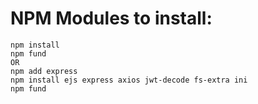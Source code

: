 # NPM Modules to install:

```
npm install
npm fund
OR
npm add express
npm install ejs express axios jwt-decode fs-extra ini
npm fund

```
